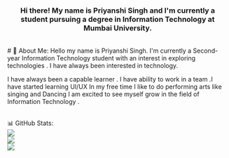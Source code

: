 <h3 align = "center">Hi there! My name is Priyanshi Singh and I'm
currently a student pursuing a degree in Information Technology at
Mumbai University.</h3>
<br>
# 💫 About Me:
Hello my name is Priyanshi Singh. I'm currently a Second-year Information Technology student with an interest in exploring technologies . I have always been interested in technology.

I have always been a capable learner . I have ability to work in a team .I have started learning UI/UX 
In my free time I like to do performing arts like singing and Dancing
I am excited to see myself grow in the field of Information Technology .
<br>
<br>

📊 GitHub Stats: <br/>
![](https://github-readme-stats.vercel.app/api?username=priyanshis1303&theme=dark&hide_border=false&include_all_commits=true&count_private=true)<br/>
![](https://github-readme-streak-stats.herokuapp.com/?user=priyanshis1303&theme=dark&hide_border=false)<br/>
![](https://github-readme-stats.vercel.app/api/top-langs/?username=priyanshis1303&theme=dark&hide_border=false&include_all_commits=true&count_private=true&layout=compact)
